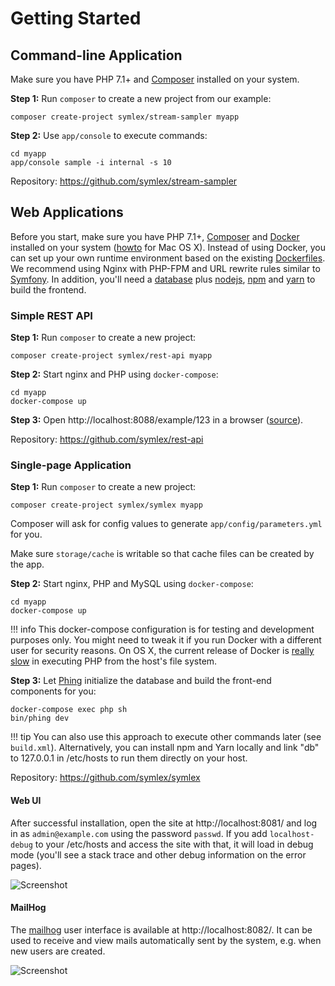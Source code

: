 # Getting Started

## Command-line Application ##

Make sure you have PHP 7.1+ and [Composer](https://getcomposer.org/) installed on your system.

**Step 1:** Run `composer` to create a new project from our example:

    composer create-project symlex/stream-sampler myapp

**Step 2:** Use `app/console` to execute commands: 

    cd myapp
    app/console sample -i internal -s 10

Repository: https://github.com/symlex/stream-sampler

## Web Applications ##

Before you start, make sure you have PHP 7.1+, [Composer](https://getcomposer.org/) and [Docker](https://www.docker.com/) installed on your system 
([howto](https://docs.symlex.org/en/latest/osx/) for Mac OS X). 
Instead of using Docker, you can set up your own runtime environment based on the existing 
[Dockerfiles](https://github.com/symlex/symlex/tree/master/app/docker).
We recommend using Nginx with PHP-FPM and URL rewrite rules similar to  
[Symfony](https://symfony.com/doc/3.4/setup/web_server_configuration.html).
In addition, you'll need a [database](https://dev.mysql.com/downloads/mysql/) 
plus [nodejs](https://nodejs.org/en/), [npm](https://www.npmjs.com/) and [yarn](https://yarnpkg.com/) to build the frontend.

### Simple REST API ###

**Step 1:** Run `composer` to create a new project:

```
composer create-project symlex/rest-api myapp
```

**Step 2:** Start nginx and PHP using `docker-compose`:

```
cd myapp
docker-compose up
```

**Step 3:** Open http://localhost:8088/example/123 in a browser ([source](https://github.com/symlex/rest-api/blob/master/src/Controller/ExampleController.php)).

Repository: https://github.com/symlex/rest-api

### Single-page Application ###

**Step 1:** Run `composer` to create a new project:

```
composer create-project symlex/symlex myapp
```

Composer will ask for config values to generate `app/config/parameters.yml` for you.

Make sure `storage/cache` is writable so that cache files can be created by the app.

**Step 2:** Start nginx, PHP and MySQL using `docker-compose`:

```
cd myapp
docker-compose up
```

!!! info
    This docker-compose configuration is for testing and development purposes only. 
    You might need to tweak it if you run Docker with a different user for security reasons.
    On OS X, the current release of Docker is [really slow](https://twitter.com/lastzero/status/829191426391027712) 
    in executing PHP from the host's file system.
    

**Step 3:** Let [Phing](https://www.phing.info/) initialize the database and build the front-end components for you:

```
docker-compose exec php sh
bin/phing dev
```

!!! tip
    You can also use this approach to execute other commands later (see `build.xml`). Alternatively, you can 
    install npm and Yarn locally and link "db" to 127.0.0.1 in /etc/hosts to run them directly on your host.

Repository: https://github.com/symlex/symlex

#### Web UI ####

After successful installation, open the site at http://localhost:8081/ and log in as `admin@example.com` using the 
password `passwd`. If you add `localhost-debug` to your /etc/hosts and access the site with that, it will load in debug
mode (you'll see a stack trace and other debug information on the error pages).

![Screenshot](img/login.jpg)

#### MailHog ####

The [mailhog](https://github.com/ian-kent/MailHog) user interface is available at http://localhost:8082/. It can be used
to receive and view mails automatically sent by the system, e.g. when new users are created.

![Screenshot](img/mailhog.jpg)
